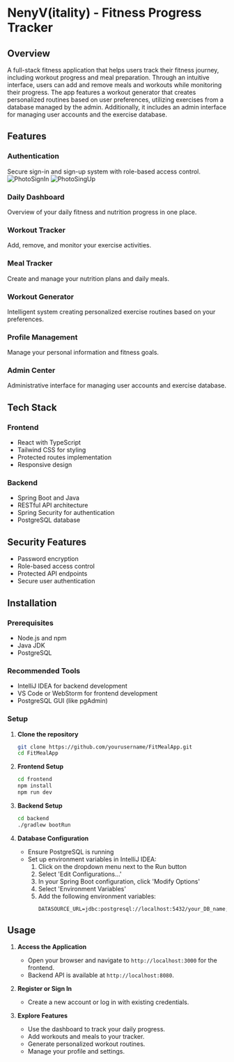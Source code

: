 # NenyV(itality) - Fitness Progress Tracker

## Overview
A full-stack fitness application that helps users track their fitness journey, including workout progress and meal preparation. Through an intuitive interface, users can add and remove meals and workouts while monitoring their progress. The app features a workout generator that creates personalized routines based on user preferences, utilizing exercises from a database managed by the admin. Additionally, it includes an admin interface for managing user accounts and the exercise database.

## Features

### Authentication
Secure sign-in and sign-up system with role-based access control.
![PhotoSignIn](https://github.com/user-attachments/assets/6d926ecf-69ac-4537-99bc-4146d113e322)
![PhotoSingUp](https://github.com/user-attachments/assets/d26fa9ca-3719-4b6f-bc5b-34c9a1fe7434)

### Daily Dashboard
Overview of your daily fitness and nutrition progress in one place.

### Workout Tracker
Add, remove, and monitor your exercise activities.

### Meal Tracker 
Create and manage your nutrition plans and daily meals.

### Workout Generator
Intelligent system creating personalized exercise routines based on your preferences.

### Profile Management
Manage your personal information and fitness goals.

### Admin Center
Administrative interface for managing user accounts and exercise database.

## Tech Stack
### Frontend
- React with TypeScript
- Tailwind CSS for styling
- Protected routes implementation
- Responsive design

### Backend
- Spring Boot and Java
- RESTful API architecture
- Spring Security for authentication
- PostgreSQL database

## Security Features
- Password encryption
- Role-based access control
- Protected API endpoints
- Secure user authentication

## Installation

### Prerequisites
- Node.js and npm
- Java JDK
- PostgreSQL

### Recommended Tools
- IntelliJ IDEA for backend development
- VS Code or WebStorm for frontend development
- PostgreSQL GUI (like pgAdmin)

### Setup

1. **Clone the repository**
   ```bash
   git clone https://github.com/yourusername/FitMealApp.git
   cd FitMealApp
   ```

2. **Frontend Setup**
   ```bash
   cd frontend
   npm install
   npm run dev
   ```

3. **Backend Setup**
   ```bash
   cd backend
   ./gradlew bootRun
   ```

4. **Database Configuration**
   - Ensure PostgreSQL is running
   - Set up environment variables in IntelliJ IDEA:
     1. Click on the dropdown menu next to the Run button
     2. Select 'Edit Configurations...'
     3. In your Spring Boot configuration, click 'Modify Options'
     4. Select 'Environment Variables'
     5. Add the following environment variables:
        ```properties
        DATASOURCE_URL=jdbc:postgresql://localhost:5432/your_DB_name;DATASOURCE_USER=DB_username;DATASOURCE_PASS=DB_password
        ```

## Usage

1. **Access the Application**
   - Open your browser and navigate to `http://localhost:3000` for the frontend.
   - Backend API is available at `http://localhost:8080`.

2. **Register or Sign In**
   - Create a new account or log in with existing credentials.

3. **Explore Features**
   - Use the dashboard to track your daily progress.
   - Add workouts and meals to your tracker.
   - Generate personalized workout routines.
   - Manage your profile and settings.
